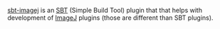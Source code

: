 [sbt-imagej][1] is an [SBT][2] (Simple Build Tool) plugin that that helps with development of
[ImageJ][3] plugins (those are different than SBT plugins).

[1]: http://github.com/jpsacha/sbt-imagej/
[2]: http://www.scala-sbt.org/
[3]: http://rsbweb.nih.gov/ij/